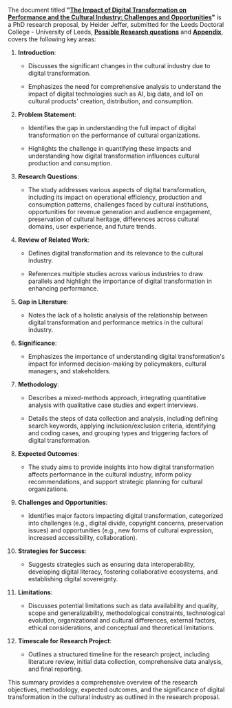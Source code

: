 The document titled **\"[The Impact of Digital Transformation on
Performance and the Cultural Industry: Challenges and
Opportunities](https://github.com/HeiderJeffer/PhD-Leeds-Doctoral-College-University-of-Leeds/blob/main/d.pdf)\"**
is a PhD research proposal, by Heider Jeffer, submitted for the Leeds
Doctoral College - University of Leeds, **[Possible Research
questions](https://github.com/HeiderJeffer/PhD-Leeds-Doctoral-College-University-of-Leeds/blob/main/Possible%20Research%20questions.pdf)**
and
[**Appendix**](https://github.com/HeiderJeffer/PhD-Leeds-Doctoral-College-University-of-Leeds/blob/main/APPENDIX.pdf),
covers the following key areas:

1.  **Introduction**:

    -   Discusses the significant changes in the cultural industry due
        to digital transformation.

    -   Emphasizes the need for comprehensive analysis to understand the
        impact of digital technologies such as AI, big data, and IoT on
        cultural products\' creation, distribution, and consumption.

2.  **Problem Statement**:

    -   Identifies the gap in understanding the full impact of digital
        transformation on the performance of cultural organizations.

    -   Highlights the challenge in quantifying these impacts and
        understanding how digital transformation influences cultural
        production and consumption.

3.  **Research Questions**:

    -   The study addresses various aspects of digital transformation,
        including its impact on operational efficiency, production and
        consumption patterns, challenges faced by cultural institutions,
        opportunities for revenue generation and audience engagement,
        preservation of cultural heritage, differences across cultural
        domains, user experience, and future trends.

4.  **Review of Related Work**:

    -   Defines digital transformation and its relevance to the cultural
        industry.

    -   References multiple studies across various industries to draw
        parallels and highlight the importance of digital transformation
        in enhancing performance.

5.  **Gap in Literature**:

    -   Notes the lack of a holistic analysis of the relationship
        between digital transformation and performance metrics in the
        cultural industry.

6.  **Significance**:

    -   Emphasizes the importance of understanding digital
        transformation\'s impact for informed decision-making by
        policymakers, cultural managers, and stakeholders.

7.  **Methodology**:

    -   Describes a mixed-methods approach, integrating quantitative
        analysis with qualitative case studies and expert interviews.

    -   Details the steps of data collection and analysis, including
        defining search keywords, applying inclusion/exclusion criteria,
        identifying and coding cases, and grouping types and triggering
        factors of digital transformation.

8.  **Expected Outcomes**:

    -   The study aims to provide insights into how digital
        transformation affects performance in the cultural industry,
        inform policy recommendations, and support strategic planning
        for cultural organizations.

9.  **Challenges and Opportunities**:

    -   Identifies major factors impacting digital transformation,
        categorized into challenges (e.g., digital divide, copyright
        concerns, preservation issues) and opportunities (e.g., new
        forms of cultural expression, increased accessibility,
        collaboration).

10. **Strategies for Success**:

    -   Suggests strategies such as ensuring data interoperability,
        developing digital literacy, fostering collaborative ecosystems,
        and establishing digital sovereignty.

11. **Limitations**:

    -   Discusses potential limitations such as data availability and
        quality, scope and generalizability, methodological constraints,
        technological evolution, organizational and cultural
        differences, external factors, ethical considerations, and
        conceptual and theoretical limitations.

12. **Timescale for Research Project**:

    -   Outlines a structured timeline for the research project,
        including literature review, initial data collection,
        comprehensive data analysis, and final reporting.

This summary provides a comprehensive overview of the research
objectives, methodology, expected outcomes, and the significance of
digital transformation in the cultural industry as outlined in the
research proposal.
